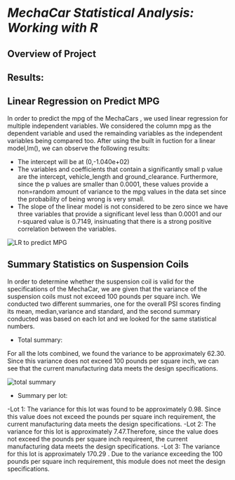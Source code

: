 # ***MechaCar Statistical Analysis: Working with R***

## Overview of Project


## Results:

## Linear Regression on Predict MPG

In order to predict the mpg of the MechaCars , we used linear regression for multiple independent variables. We considered the column mpg as the dependent variable and used the remainding variables as the independent variables being compared too. After using the built in fuction for a linear model,lm(), we can observe the following results:

- The intercept will be at (0,-1.040e+02)
- The variables and coefficients that contain a significantly small p value are the intercept, vehicle_length and ground_clearance. Furthermore, since the p values are smaller than 0.0001, these values provide a non=random amount of variance to the mpg values in the data set since the probability of being wrong is very small.
- The slope of the linear model is not considered to be zero since we have three variables that provide a significant level less than 0.0001 and our r-squared value is 0.7149, insinuating that there is a strong positive correlation between the variables.

![LR to predict MPG](https://user-images.githubusercontent.com/111034667/210120127-a0ce79e5-6ad9-44e7-a5a2-86e100a218d5.png)

## Summary Statistics on Suspension Coils

In order to determine whether the suspension coil is valid for the specifications of the MechaCar, we are given that the variance of the suspension coils must not exceed 100 pounds per square inch. We conducted two different summaries, one for the overall PSI scores finding its mean, median,variance and standard, and the second summary conducted was based on each lot and we looked for the same statistical numbers.

- Total summary:

 For all the lots combined, we found the variance to be approximately 62.30. Since this variance does not exceed 100 pounds per square inch, we can see that the current manufacturing data meets the design specifications.
 
 ![total summary](https://user-images.githubusercontent.com/111034667/210286822-eb8e990a-10eb-4108-8268-f1a269d1335a.png)

 
 - Summary per lot:
 
  -Lot 1: The variance for this lot was found to be approximately 0.98. Since this value does not exceed the pounds per square inch requirement, the current manufacturing data meets the design specifications.
  -Lot 2: The variance for this lot is approximately 7.47.Therefore, since the value does not exceed the pounds per square inch requireent, the current manufacturing data meets the design specifications.
  -Lot 3: The variance for this lot is approximately 170.29 . Due to the variance exceeding the 100 pounds per square inch requirement, this module does not meet the design specifications.
